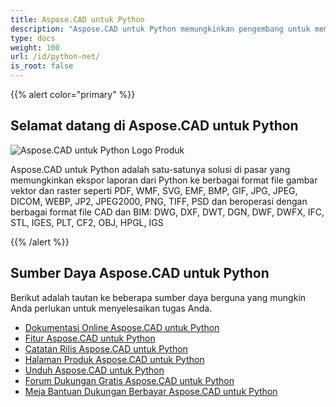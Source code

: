 ```yaml
---
title: Aspose.CAD untuk Python
description: "Aspose.CAD untuk Python memungkinkan pengembang untuk membuka, membaca, dan memproses format file AutoCAD DWG, DXF, DWT, dan format file CAD dan BIM lainnya, seperti: DGN, DWF, DWFX, IFC, STL, IGES, PLT, CF2, OBJ, HPGL, IGS."
type: docs
weight: 100
url: /id/python-net/
is_root: false
---
```


{{% alert color="primary" %}}

## **Selamat datang di Aspose.CAD untuk Python**

![Aspose.CAD untuk Python Logo Produk](/cad/_assets/home_4.png)

Aspose.CAD untuk Python adalah satu-satunya solusi di pasar yang memungkinkan ekspor laporan dari Python ke berbagai format file gambar vektor dan raster seperti PDF, WMF, SVG, EMF, BMP, GIF, JPG, JPEG, DICOM, WEBP, JP2, JPEG2000, PNG, TIFF, PSD dan beroperasi dengan berbagai format file CAD dan BIM: DWG, DXF, DWT, DGN, DWF, DWFX, IFC, STL, IGES, PLT, CF2, OBJ, HPGL, IGS

{{% /alert %}}

## **Sumber Daya Aspose.CAD untuk Python**

Berikut adalah tautan ke beberapa sumber daya berguna yang mungkin Anda perlukan untuk menyelesaikan tugas Anda.

- [Dokumentasi Online Aspose.CAD untuk Python](/id/cad/python-net/)
- [Fitur Aspose.CAD untuk Python](/id/cad/python-net/features-overview/)
- [Catatan Rilis Aspose.CAD untuk Python](https://releases.aspose.com/cad/python-net/release-notes/)
- [Halaman Produk Aspose.CAD untuk Python](https://products.aspose.com/cad/python-net/)
- [Unduh Aspose.CAD untuk Python](https://downloads.aspose.com/cad/python-net)
- [Forum Dukungan Gratis Aspose.CAD untuk Python](https://forum.aspose.com/c/cad/19)
- [Meja Bantuan Dukungan Berbayar Aspose.CAD untuk Python](https://helpdesk.aspose.com/)
